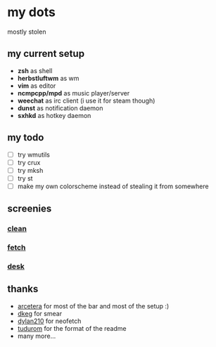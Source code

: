 my dots
=======

mostly stolen

my current setup
----------------

* __zsh__ as shell
* __herbstluftwm__ as wm
* __vim__ as editor
* __ncmpcpp/mpd__ as music player/server
* __weechat__ as irc client (i use it for steam though)
* __dunst__ as notification daemon
* __sxhkd__ as hotkey daemon

my todo
-------

- [ ] try wmutils
- [ ] try crux
- [ ] try mksh
- [ ] try st
- [ ] make my own colorscheme instead of stealing it from somewhere

screenies
---------

### [clean](clean.png)
### [fetch](fetch.png)
### [desk](desk.png)

thanks
-----------

* [arcetera](https://github.com/ix) for most of the bar and most of the setup :)
* [dkeg](https://github.com/dkeg) for smear
* [dylan210](https://github.com/dylanaraps) for neofetch
* [tudurom](https://github.com/tudurom) for the format of the readme
* many more...
